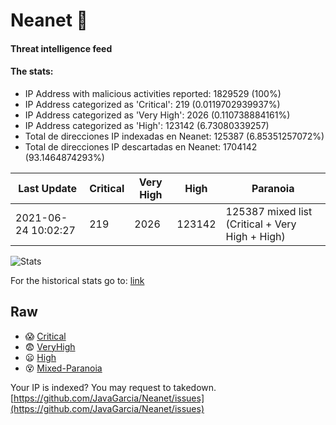 # Neanet :hocho:
#### Threat intelligence feed
#### The stats:

- IP Address with malicious activities reported: 1829529 (100%)
- IP Address categorized as 'Critical':  219 (0.0119702939937%)
- IP Address categorized as 'Very High':  2026 (0.110738884161%)
- IP Address categorized as 'High':  123142 (6.73080339257)
- Total de direcciones IP indexadas en Neanet:  125387 (6.85351257072%)
- Total de direcciones IP descartadas en Neanet:  1704142 (93.1464874293%)

| Last Update | Critical | Very High | High | Paranoia |
| --- | --- | --- | --- | --- |
| 2021-06-24 10:02:27 | 219 | 2026 | 123142 | 125387 mixed list (Critical + Very High + High)|

![Stats](https://docs.google.com/spreadsheets/d/e/2PACX-1vSnaNMIXVabIpDJjufMlzH7poXnshF3mgd8Is1g9ytUEzVsP5my4Trn8f-xkoLLQ38xpL3HtmUexLo6/pubchart?oid=501124687&format=image)

For the historical stats go to: [link](/stats.csv)
## Raw
- :scream: [Critical](https://raw.githubusercontent.com/JavaGarcia/Neanet/master/blacklists/neanet_critical.txt)
- :fearful: [VeryHigh](https://raw.githubusercontent.com/JavaGarcia/Neanet/master/blacklists/neanet_veryHigh.txtt)
- :frowning: [High](https://raw.githubusercontent.com/JavaGarcia/Neanet/master/blacklists/neanet_high.txt)
- :dizzy_face: [Mixed-Paranoia](https://raw.githubusercontent.com/JavaGarcia/Neanet/master/blacklists/neanet_all.txt)


Your IP is indexed? You may request to takedown. [https://github.com/JavaGarcia/Neanet/issues](https://github.com/JavaGarcia/Neanet/issues)
























































































































































































































































































































































































































































































































































































































































































































































































































































































































































































































































































































































































































































































































































































































































































































































































































































































































































































































































































































































































































































































































































































































































































































































































































































































































































































































































































































































































































































































































































































































































































































































































































































































































































































































































































































































































































































































































































































































































































































































































































































































































































































































































































































































































































































































































































































































































































































































































































































































































































































































































































































































































































































































































































































































































































































































































































































































































































































































































































































































































































































































































































































































































































































































































































































































































































































































































































































































































































































































































































































































































































































































































































































































































































































